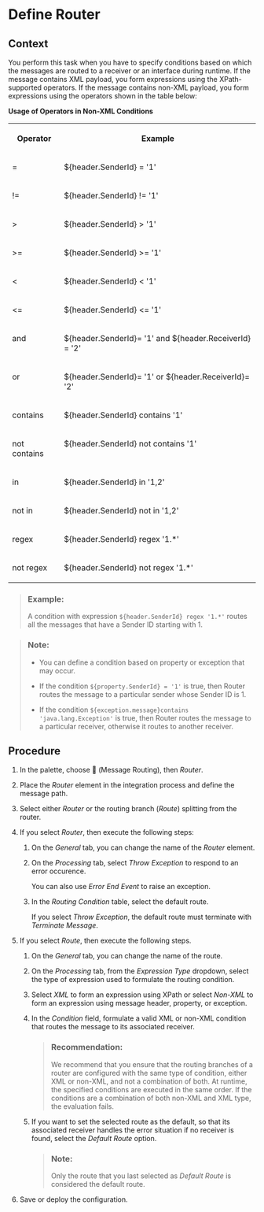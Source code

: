<!-- loiod7fddbd52e3944d3a6d4e5b228c7e63b -->

<link rel="stylesheet" type="text/css" href="../css/sap-icons.css"/>

# Define Router



<a name="loiod7fddbd52e3944d3a6d4e5b228c7e63b__context_N10025_N10011_N10001"/>

## Context

You perform this task when you have to specify conditions based on which the messages are routed to a receiver or an interface during runtime. If the message contains XML payload, you form expressions using the XPath-supported operators. If the message contains non-XML payload, you form expressions using the operators shown in the table below:

**Usage of Operators in Non-XML Conditions**


<table>
<tr>
<th valign="top">

Operator

</th>
<th valign="top">

Example

</th>
</tr>
<tr>
<td valign="top">

=

</td>
<td valign="top">

$\{header.SenderId\} = '1'

</td>
</tr>
<tr>
<td valign="top">

!=

</td>
<td valign="top">

$\{header.SenderId\} != '1'

</td>
</tr>
<tr>
<td valign="top">

\>

</td>
<td valign="top">

$\{header.SenderId\} \> '1'

</td>
</tr>
<tr>
<td valign="top">

\>=

</td>
<td valign="top">

$\{header.SenderId\} \>= '1'

</td>
</tr>
<tr>
<td valign="top">

<

</td>
<td valign="top">

$\{header.SenderId\} < '1'

</td>
</tr>
<tr>
<td valign="top">

<=

</td>
<td valign="top">

$\{header.SenderId\} <= '1'

</td>
</tr>
<tr>
<td valign="top">

and

</td>
<td valign="top">

$\{header.SenderId\}= '1' and $\{header.ReceiverId\} = '2'

</td>
</tr>
<tr>
<td valign="top">

or

</td>
<td valign="top">

$\{header.SenderId\}= '1' or $\{header.ReceiverId\}= '2'

</td>
</tr>
<tr>
<td valign="top">

contains

</td>
<td valign="top">

$\{header.SenderId\} contains '1'

</td>
</tr>
<tr>
<td valign="top">

not contains

</td>
<td valign="top">

$\{header.SenderId\} not contains '1'

</td>
</tr>
<tr>
<td valign="top">

in

</td>
<td valign="top">

$\{header.SenderId\} in '1,2'

</td>
</tr>
<tr>
<td valign="top">

not in

</td>
<td valign="top">

$\{header.SenderId\} not in '1,2'

</td>
</tr>
<tr>
<td valign="top">

regex

</td>
<td valign="top">

$\{header.SenderId\} regex '1.\*'

</td>
</tr>
<tr>
<td valign="top">

not regex

</td>
<td valign="top">

$\{header.SenderId\} not regex '1.\*'

</td>
</tr>
</table>

> ### Example:  
> A condition with expression `${header.SenderId} regex '1.*'` routes all the messages that have a Sender ID starting with 1.

> ### Note:  
> -   You can define a condition based on property or exception that may occur.
> 
> -   If the condition `${property.SenderId} = '1'` is true, then Router routes the message to a particular sender whose Sender ID is 1.
> 
> -   If the condition `${exception.message}contains 'java.lang.Exception'` is true, then Router routes the message to a particular receiver, otherwise it routes to another receiver.



<a name="loiod7fddbd52e3944d3a6d4e5b228c7e63b__steps_qx4_pcg_vdb"/>

## Procedure

1.  In the palette, choose <span class="SAP-icons"></span> \(Message Routing\), then *Router*.

2.  Place the *Router* element in the integration process and define the message path.

3.  Select either *Router* or the routing branch \(*Route*\) splitting from the router.

4.  If you select *Router*, then execute the following steps:

    1.  On the *General* tab, you can change the name of the *Router* element.

    2.  On the *Processing* tab, select *Throw Exception* to respond to an error occurence.

        You can also use *Error End Event* to raise an exception.

    3.  In the *Routing Condition* table, select the default route.

        If you select *Throw Exception*, the default route must terminate with *Terminate Message*.


5.  If you select *Route*, then execute the following steps.

    1.  On the *General* tab, you can change the name of the route.

    2.  On the *Processing* tab, from the *Expression Type* dropdown, select the type of expression used to formulate the routing condition.

    3.  Select *XML* to form an expression using XPath or select *Non-XML* to form an expression using message header, property, or exception.

    4.  In the *Condition* field, formulate a valid XML or non-XML condition that routes the message to its associated receiver.

        > ### Recommendation:  
        > We recommend that you ensure that the routing branches of a router are configured with the same type of condition, either XML or non-XML, and not a combination of both. At runtime, the specified conditions are executed in the same order. If the conditions are a combination of both non-XML and XML type, the evaluation fails.

    5.  If you want to set the selected route as the default, so that its associated receiver handles the error situation if no receiver is found, select the *Default Route* option.

        > ### Note:  
        > Only the route that you last selected as *Default Route* is considered the default route.


6.  Save or deploy the configuration.


